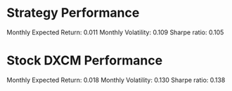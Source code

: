 # Strategy Performance
Monthly Expected Return: 0.011
Monthly Volatility: 0.109
Sharpe ratio: 0.105
# Stock DXCM Performance
Monthly Expected Return: 0.018
Monthly Volatility: 0.130
Sharpe ratio: 0.138
